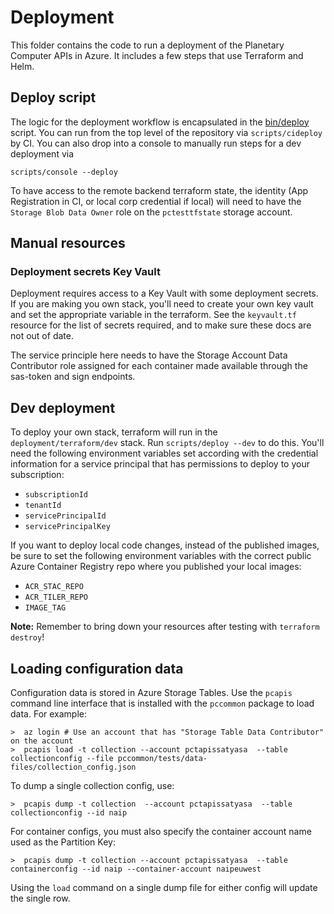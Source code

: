 # Deployment

This folder contains the code to run a deployment of the Planetary Computer APIs in Azure. It includes a few steps that use Terraform and Helm.

## Deploy script

The logic for the deployment workflow is encapsulated in the [bin/deploy](bin/deploy) script. You can run from the top level of the repository via `scripts/cideploy` by CI. You can also drop into a console to manually run steps for a dev deployment via

```
scripts/console --deploy
```

To have access to the remote backend terraform state, the identity (App Registration in CI, or local corp credential if local) will need to have the `Storage Blob Data Owner` role on the `pctesttfstate` storage account.

## Manual resources

### Deployment secrets Key Vault

Deployment requires access to a Key Vault with some deployment secrets. If you are making you own stack, you'll need to create your own key vault and set the appropriate variable in the terraform. See the `keyvault.tf` resource for the list of secrets required, and to make sure these docs
are not out of date.

The service principle here needs to have the Storage Account Data Contributor role assigned for each container made available through the sas-token and sign endpoints.

## Dev deployment

To deploy your own stack, terraform will run in
the `deployment/terraform/dev` stack. Run `scripts/deploy --dev` to do this. You'll need the following
environment variables set according with the credential
information for a service principal that has permissions
to deploy to your subscription:

- `subscriptionId`
- `tenantId`
- `servicePrincipalId`
- `servicePrincipalKey`

If you want to deploy local code changes, instead of the published images, be
sure to set the following environment variables with the correct public Azure
Container Registry repo where you published your local images:

- `ACR_STAC_REPO`
- `ACR_TILER_REPO`
- `IMAGE_TAG`

**Note:** Remember to bring down your resources after testing with `terraform destroy`!

## Loading configuration data

Configuration data is stored in Azure Storage Tables. Use the `pcapis` command line interface that is installed with the `pccommon` package to load data. For example:

```console
>  az login # Use an account that has "Storage Table Data Contributor" on the account
>  pcapis load -t collection --account pctapissatyasa  --table collectionconfig --file pccommon/tests/data-files/collection_config.json
```

To dump a single collection config, use:

```console
>  pcapis dump -t collection  --account pctapissatyasa  --table collectionconfig --id naip
```

For container configs, you must also specify the container account name used as the Partition Key:

```console
>  pcapis dump -t collection --account pctapissatyasa  --table containerconfig --id naip --container-account naipeuwest
```

Using the `load` command on a single dump file for either config will update the single row.
